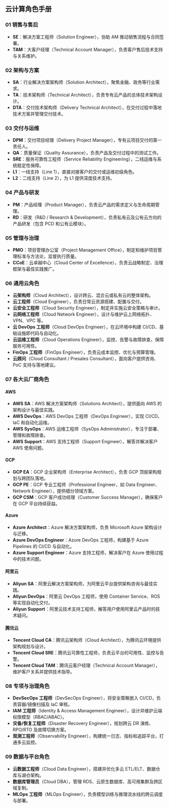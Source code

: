## 云计算角色手册

### 01 销售与售后

- **SE**：解决方案工程师（Solution Engineer），协助 AM 推动销售流程与合同签署。
- **TAM**：大客户经理（Technical Account Manager），负责客户售后技术支持与关系维护。

### 02 架构与方案

- **SA**：行业解决方案架构师（Solution Architect），聚焦金融、政务等行业需求。
- **TA**：技术架构师（Technical Architect），负责专有云产品的总体技术架构设计。
- **DTA**：交付技术架构师（Delivery Technical Architect），在交付过程中落地技术方案并管理交付技术。

### 03 交付与运维

- **DPM**：交付项目经理（Delivery Project Manager），专有云项目交付的第一责任人。
- **QA**：质量保证（Quality Assurance），负责产品及交付过程中的测试工作。
- **SRE**：服务可靠性工程师（Service Reliability Engineering），二线运维与系统稳定性保障。
- **L1**：一线支持（Line 1），直接对接客户的交付或运维初级角色。
- **L2**：二线支持（Line 2），为 L1 提供深度技术支持。

### 04 产品与研发

- **PM**：产品经理（Product Manager），负责云产品的需求定义与生命周期管理。
- **RD**：研发（R&D / Research & Development），负责私有云及公有云方向的产品研发（包含 PCD 和公有云模块）。

### 05 管理与治理

- **PMO**：项目管理办公室（Project Management Office），制定和维护项目管理标准与方法论，监督执行质量。
- **CCoE**：云卓越中心（Cloud Center of Excellence），负责云战略制定、治理框架与最佳实践推广。

### 06 通用云角色

- **云架构师**（Cloud Architect），设计跨云、混合云或私有云的整体架构。
- **云工程师**（Cloud Engineer），负责日常云资源搭建、配置与交付。
- **云安全工程师**（Cloud Security Engineer），制定并实施云安全策略与审计。
- **云网络工程师**（Cloud Network Engineer），设计与维护云上网络拓扑、VPN、VPC 等。
- **云 DevOps 工程师**（Cloud DevOps Engineer），在云环境中构建 CI/CD、基础设施即代码与自动化。
- **云运维工程师**（Cloud Operations Engineer），监控、告警与故障排查，保障服务可用性。
- **FinOps 工程师**（FinOps Engineer），负责云成本监控、优化与预算管理。
- **云顾问**（Cloud Consultant / Presales Consultant），面向客户提供咨询、PoC 支持与落地建议。

### 07 各大云厂商角色

#### AWS

- **AWS SA**：AWS 解决方案架构师（Solutions Architect），提供面向 AWS 的架构设计与最佳实践。
- **AWS DevOps**：AWS DevOps 工程师（DevOps Engineer），实现 CI/CD、IaC 和自动化运维。
- **AWS SysOps**：AWS 运维工程师（SysOps Administrator），专注于部署、管理和故障排查。
- **AWS Support**：AWS 支持工程师（Support Engineer），解答并解决客户 AWS 使用问题。

#### GCP

- **GCP EA**：GCP 企业架构师（Enterprise Architect），负责 GCP 顶层架构规划与跨团队落地。
- **GCP PE**：GCP 专业工程师（Professional Engineer，如 Data Engineer、Network Engineer），提供细分领域方案。
- **GCP CSM**：GCP 客户成功经理（Customer Success Manager），确保客户在 GCP 平台持续获益。

#### Azure

- **Azure Architect**：Azure 解决方案架构师，负责 Microsoft Azure 架构设计与迁移。
- **Azure DevOps Engineer**：Azure DevOps 工程师，构建基于 Azure Pipelines 的 CI/CD 与自动化。
- **Azure Support Engineer**：Azure 支持工程师，解决客户在 Azure 使用过程中的技术问题。

#### 阿里云

- **Aliyun SA**：阿里云解决方案架构师，为阿里云平台提供架构咨询与最佳实践。
- **Aliyun DevOps**：阿里云 DevOps 工程师，使用 Container Service、ROS 等实现自动化交付。
- **Aliyun Support**：阿里云技术支持工程师，解答用户使用阿里云产品时的技术疑问。

#### 腾讯云

- **Tencent Cloud CA**：腾讯云架构师（Cloud Architect），为腾讯云环境提供架构规划与设计。
- **Tencent Cloud SRE**：腾讯云可靠性工程师，负责云平台的可用性、监控与告警。
- **Tencent Cloud TAM**：腾讯云客户经理（Technical Account Manager），维护客户关系并提供技术指导。

### 08 专项与治理角色

- **DevSecOps 工程师**（DevSecOps Engineer），将安全策略嵌入 CI/CD，负责容器/镜像扫描及 IaC 审核。
- **IAM 工程师**（Identity & Access Management Engineer），设计并维护云端权限模型（RBAC/ABAC）。
- **灾备/恢复工程师**（Disaster Recovery Engineer），规划跨云 DR 演练、RPO/RTO 及故障切换方案。
- **观测工程师**（Observability Engineer），构建统一日志、指标和追踪平台，打通多云监控。

### 09 数据与平台角色

- **云数据工程师**（Cloud Data Engineer），搭建并优化多云 ETL/ELT、数据仓库与湖仓架构。
- **数据库管理员**（Cloud DBA），管理 RDS、云原生数据库、高可用集群及跨区域复制。
- **MLOps 工程师**（MLOps Engineer），负责模型训练与推理流水线的跨云调度与部署。